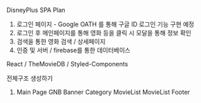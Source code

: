 DisneyPlus SPA Plan

1. 로그인 페이지 - Google OATH 를 통해 구글 ID 로그인 기능 구현 예정
2. 로그인 후 메인페이지를 통해 영화 등을 클릭 시 모달을 통해 정보 확인
3. 검색을 통한 영화 검색 / 상세페이지
4. 인증 및 서버 / firebase를 통한 데이터베이스

React / TheMovieDB / Styled-Components

전체구조 생성하기

1. Main Page
   GNB
   Banner
   Category
   MovieList
   MovieList
   Footer
